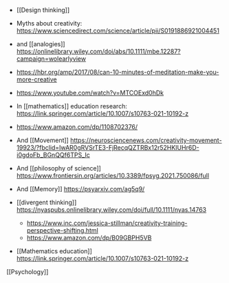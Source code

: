 - [[Design thinking]]

- Myths about creativity: https://www.sciencedirect.com/science/article/pii/S0191886921004451

- and [[analogies]] https://onlinelibrary.wiley.com/doi/abs/10.1111/mbe.12287?campaign=wolearlyview
- https://hbr.org/amp/2017/08/can-10-minutes-of-meditation-make-you-more-creative
- https://www.youtube.com/watch?v=MTCOExd0hDk

- In [[mathematics]] education research: https://link.springer.com/article/10.1007/s10763-021-10192-z

- https://www.amazon.com/dp/1108702376/

- And [[Movement]] https://neurosciencenews.com/creativity-movement-19923/?fbclid=IwAR0gRVSrTE3-FjRecqQZTRBx12r52HKIUHr6D-i0gdoFb_BGnQQf6TPS_Ic

- And [[philosophy of science]] https://www.frontiersin.org/articles/10.3389/fpsyg.2021.750086/full

- And [[Memory]] https://psyarxiv.com/ag5q9/

- [[divergent thinking]] https://nyaspubs.onlinelibrary.wiley.com/doi/full/10.1111/nyas.14763
	-  https://www.inc.com/jessica-stillman/creativity-training-perspective-shifting.html
	-  https://www.amazon.com/dp/B09GBPH5VB

- [[Mathematics education]] https://link.springer.com/article/10.1007/s10763-021-10192-z

[[Psychology]]
